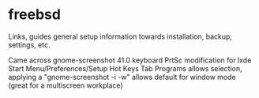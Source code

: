 # freebsd
Links, guides general setup information towards installation, backup, settings, etc.


Came across gnome-screenshot 41.0 keyboard PrtSc modification for lxde
Start Menu/Preferences/Setup Hot Keys 
Tab Programs allows selection, applying a
"gnome-screenshot -i -w"
allows default for window mode (great for a multiscreen workplace)

